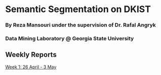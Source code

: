 # Semantic Segmentation on DKIST
<h3>By Reza Mansouri under the supervision of Dr. Rafal Angryk</h3>
<h3>Data Mining Laboratory @ Georgia State University</h3>

## Weekly Reports
[Week 1: 26 April - 3 May](week_1.md)